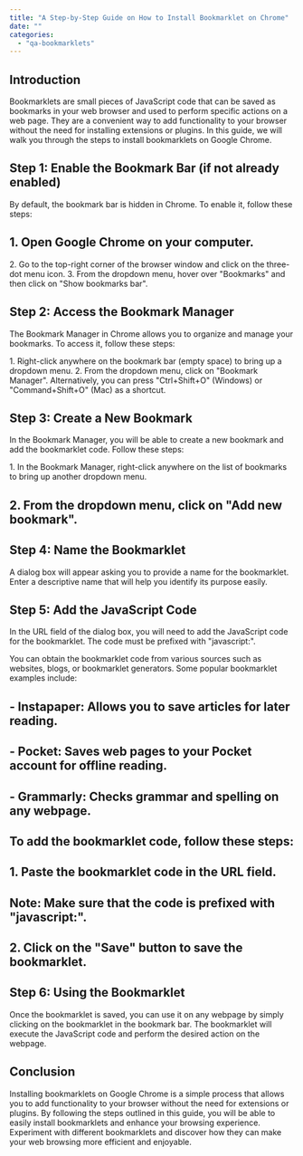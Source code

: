 ```yaml
---
title: "A Step-by-Step Guide on How to Install Bookmarklet on Chrome"
date: ""
categories: 
  - "qa-bookmarklets"
---
```


## Introduction

Bookmarklets are small pieces of JavaScript code that can be saved as bookmarks in your web browser and used to perform specific actions on a web page. They are a convenient way to add functionality to your browser without the need for installing extensions or plugins. In this guide, we will walk you through the steps to install bookmarklets on Google Chrome.

## Step 1: Enable the Bookmark Bar (if not already enabled)

By default, the bookmark bar is hidden in Chrome. To enable it, follow these steps:

## 1\. Open Google Chrome on your computer.

2\. Go to the top-right corner of the browser window and click on the three-dot menu icon. 3. From the dropdown menu, hover over "Bookmarks" and then click on "Show bookmarks bar".

## Step 2: Access the Bookmark Manager

The Bookmark Manager in Chrome allows you to organize and manage your bookmarks. To access it, follow these steps:

1\. Right-click anywhere on the bookmark bar (empty space) to bring up a dropdown menu. 2. From the dropdown menu, click on "Bookmark Manager". Alternatively, you can press "Ctrl+Shift+O" (Windows) or "Command+Shift+O" (Mac) as a shortcut.

## Step 3: Create a New Bookmark

In the Bookmark Manager, you will be able to create a new bookmark and add the bookmarklet code. Follow these steps:

1\. In the Bookmark Manager, right-click anywhere on the list of bookmarks to bring up another dropdown menu.

## 2\. From the dropdown menu, click on "Add new bookmark".

## Step 4: Name the Bookmarklet

A dialog box will appear asking you to provide a name for the bookmarklet. Enter a descriptive name that will help you identify its purpose easily.

## Step 5: Add the JavaScript Code

In the URL field of the dialog box, you will need to add the JavaScript code for the bookmarklet. The code must be prefixed with "javascript:".

You can obtain the bookmarklet code from various sources such as websites, blogs, or bookmarklet generators. Some popular bookmarklet examples include:

## \- Instapaper: Allows you to save articles for later reading.

## \- Pocket: Saves web pages to your Pocket account for offline reading.

## \- Grammarly: Checks grammar and spelling on any webpage.

## To add the bookmarklet code, follow these steps:

## 1\. Paste the bookmarklet code in the URL field.

## Note: Make sure that the code is prefixed with "javascript:".

## 2\. Click on the "Save" button to save the bookmarklet.

## Step 6: Using the Bookmarklet

Once the bookmarklet is saved, you can use it on any webpage by simply clicking on the bookmarklet in the bookmark bar. The bookmarklet will execute the JavaScript code and perform the desired action on the webpage.

## Conclusion

Installing bookmarklets on Google Chrome is a simple process that allows you to add functionality to your browser without the need for extensions or plugins. By following the steps outlined in this guide, you will be able to easily install bookmarklets and enhance your browsing experience. Experiment with different bookmarklets and discover how they can make your web browsing more efficient and enjoyable.
